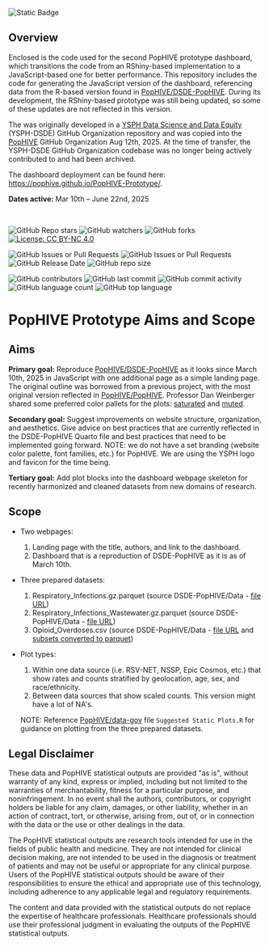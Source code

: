 ![Static Badge](https://img.shields.io/badge/Activity_Status-Archived-red)

## Overview

Enclosed is the code used for the second PopHIVE prototype dashboard, which transitions the code from an RShiny-based implementation to a JavaScript-based one for better performance. This repository includes the code for generating the JavaScript version of the dashboard, referencing data from the R-based version found in [PopHIVE/DSDE-PopHIVE](https://github.com/PopHIVE/DSDE-PopHIVE). During its development, the RShiny-based prototype was still being updated, so some of these updates are not reflected in this version.

The was originally developed in a [YSPH Data Science and Data Equity](https://github.com/ysph-dsde) (YSPH-DSDE) GitHub Organization repository and was copied into the [PopHIVE](https://github.com/PopHIVE) GitHub Organization Aug 12th, 2025. At the time of transfer, the YSPH-DSDE GitHub Organization codebase was no longer being actively contributed to and had been archived.

The dashboard deployment can be found here: https://pophive.github.io/PopHIVE-Prototype/.

**Dates active:** Mar 10th – June 22nd, 2025

&nbsp;

![GitHub Repo stars](https://img.shields.io/github/stars/PopHIVE/PopHIVE-Prototype) ![GitHub watchers](https://img.shields.io/github/watchers/PopHIVE/PopHIVE-Prototype) ![GitHub forks](https://img.shields.io/github/forks/PopHIVE/PopHIVE-Prototype) [![License: CC BY-NC 4.0](https://img.shields.io/badge/License-CC%20BY--NC%204.0-lightgrey.svg)](http://creativecommons.org/licenses/by-nc/4.0/)

![GitHub Issues or Pull Requests](https://img.shields.io/github/issues/PopHIVE/PopHIVE-Prototype) ![GitHub Issues or Pull Requests](https://img.shields.io/github/issues-pr/PopHIVE/PopHIVE-Prototype) ![GitHub Release Date](https://img.shields.io/github/release-date/PopHIVE/PopHIVE-Prototype) ![GitHub repo size](https://img.shields.io/github/repo-size/PopHIVE/PopHIVE-Prototype)

![GitHub contributors](https://img.shields.io/github/contributors/PopHIVE/PopHIVE-Prototype) ![GitHub last commit](https://img.shields.io/github/last-commit/PopHIVE/PopHIVE-Prototype) ![GitHub commit activity](https://img.shields.io/github/commit-activity/w/PopHIVE/PopHIVE-Prototype) ![GitHub language count](https://img.shields.io/github/languages/count/PopHIVE/PopHIVE-Prototype) ![GitHub top language](https://img.shields.io/github/languages/top/PopHIVE/PopHIVE-Prototype)


# PopHIVE Prototype Aims and Scope

## Aims

**Primary goal:** Reproduce [PopHIVE/DSDE-PopHIVE](https://github.com/PopHIVE/DSDE-PopHIVE) as it looks since March 10th, 2025 in JavaScript with one additional page as a simple landing page. The original outline was borrowed from a previous project, with the most original version reflected in [PopHIVE/PopHIVE](https://github.com/PopHIVE/PopHIVE). Professor Dan Weinberger shared some preferred color pallets for the plots: [saturated](https://colorbrewer2.org/#type=qualitative&scheme=Paired&n=10) and [muted](https://colorbrewer2.org/#type=qualitative&scheme=Set3&n=10).

**Secondary goal:** Suggest improvements on website structure, organization, and aesthetics. Give advice on best practices that are currently reflected in the DSDE-PopHIVE Quarto file and best practices that need to be implemented going forward. NOTE: we do not have a set branding (website color palette, font families, etc.) for PopHIVE. We are using the YSPH logo and favicon for the time being.

**Tertiary goal:** Add plot blocks into the dashboard webpage skeleton for recently harmonized and cleaned datasets from new domains of research.

## Scope

- Two webpages:

    1. Landing page with the title, authors, and link to the dashboard.
    2. Dashboard that is a reproduction of DSDE-PopHIVE as it is as of March 10th.
 
- Three prepared datasets:

    1. Respiratory_Infections.gz.parquet (source DSDE-PopHIVE/Data - [file URL](https://github.com/PopHIVE/DSDE-PopHIVE/blob/main/Data/Respiratory_Infections.gz.parquet))
    2. Respiratory_Infections_Wastewater.gz.parquet (source DSDE-PopHIVE/Data - [file URL](https://github.com/PopHIVE/DSDE-PopHIVE/blob/main/Data/Respiratory_Infections_Wastewater.gz.parquet))
    3. Opioid_Overdoses.csv (source DSDE-PopHIVE/Data - [file URL](https://github.com/PopHIVE/DSDE-PopHIVE/blob/main/Data/Opioid_Overdoses.csv) and [subsets converted to parquet](https://github.com/PopHIVE/DSDE-PopHIVE/tree/main/Data/Opioid%20Overdoses))

- Plot types:

    1. Within one data source (i.e. RSV-NET, NSSP, Epic Cosmos, etc.) that show rates and counts stratified by geolocation, age, sex, and race/ethnicity.
    2. Between data sources that show scaled counts. This version might have a lot of NA's.

  NOTE: Reference [PopHIVE/data-gov](https://github.com/PopHIVE/data-gov) file `Suggested Static Plots.R` for guidance on plotting from the three prepared datasets.


## Legal Disclaimer

These data and PopHIVE statistical outputs are provided "as is", without warranty of any kind, express or implied, including but not limited to the warranties of merchantability, fitness for a particular purpose, and noninfringement. In no event shall the authors, contributors, or copyright holders be liable for any claim, damages, or other liability, whether in an action of contract, tort, or otherwise, arising from, out of, or in connection with the data or the use or other dealings in the data.

The PopHIVE statistical outputs are research tools intended for use in the fields of public health and medicine. They are not intended for clinical decision making, are not intended to be used in the diagnosis or treatment of patients and may not be useful or appropriate for any clinical purpose. Users of the PopHIVE statistical outputs should be aware of their responsibilities to ensure the ethical and appropriate use of this technology, including adherence to any applicable legal and regulatory requirements.

The content and data provided with the statistical outputs do not replace the expertise of healthcare professionals. Healthcare professionals should use their professional judgment in evaluating the outputs of the PopHIVE statistical outputs.
  
